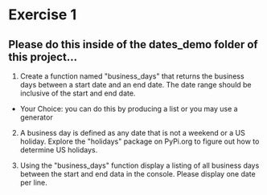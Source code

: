 # Exercise 1

## Please do this inside of the dates_demo folder of this project...

1. Create a function named "business_days" that returns the business days between a start date and an end date. The date range should be inclusive of the start and end date.

- Your Choice: you can do this by producing a list or you may use a generator

2. A business day is defined as any date that is not a weekend or a US holiday. Explore the "holidays" package on PyPi.org to figure out how to determine US holidays.

3. Using the "business_days" function display a listing of all business days between the start and end data in the console. Please display one date per line.